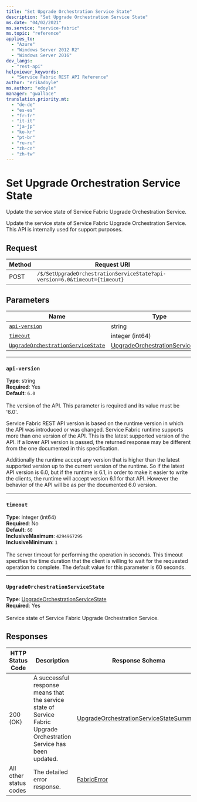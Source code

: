 ```yaml
---
title: "Set Upgrade Orchestration Service State"
description: "Set Upgrade Orchestration Service State"
ms.date: "04/02/2021"
ms.service: "service-fabric"
ms.topic: "reference"
applies_to: 
  - "Azure"
  - "Windows Server 2012 R2"
  - "Windows Server 2016"
dev_langs: 
  - "rest-api"
helpviewer_keywords: 
  - "Service Fabric REST API Reference"
author: "erikadoyle"
ms.author: "edoyle"
manager: "gwallace"
translation.priority.mt: 
  - "de-de"
  - "es-es"
  - "fr-fr"
  - "it-it"
  - "ja-jp"
  - "ko-kr"
  - "pt-br"
  - "ru-ru"
  - "zh-cn"
  - "zh-tw"
---
```

# Set Upgrade Orchestration Service State
Update the service state of Service Fabric Upgrade Orchestration Service.

Update the service state of Service Fabric Upgrade Orchestration Service. This API is internally used for support purposes.

## Request
| Method | Request URI |
| ------ | ----------- |
| POST | `/$/SetUpgradeOrchestrationServiceState?api-version=6.0&timeout={timeout}` |


## Parameters
| Name | Type | Required | Location |
| --- | --- | --- | --- |
| [`api-version`](#api-version) | string | Yes | Query |
| [`timeout`](#timeout) | integer (int64) | No | Query |
| [`UpgradeOrchestrationServiceState`](#upgradeorchestrationservicestate) | [UpgradeOrchestrationServiceState](sfclient-model-upgradeorchestrationservicestate.md) | Yes | Body |

____
### `api-version`
__Type__: string <br/>
__Required__: Yes<br/>
__Default__: `6.0` <br/>
<br/>
The version of the API. This parameter is required and its value must be '6.0'.

Service Fabric REST API version is based on the runtime version in which the API was introduced or was changed. Service Fabric runtime supports more than one version of the API. This is the latest supported version of the API. If a lower API version is passed, the returned response may be different from the one documented in this specification.

Additionally the runtime accept any version that is higher than the latest supported version up to the current version of the runtime. So if the latest API version is 6.0, but if the runtime is 6.1, in order to make it easier to write the clients, the runtime will accept version 6.1 for that API. However the behavior of the API will be as per the documented 6.0 version.


____
### `timeout`
__Type__: integer (int64) <br/>
__Required__: No<br/>
__Default__: `60` <br/>
__InclusiveMaximum__: `4294967295` <br/>
__InclusiveMinimum__: `1` <br/>
<br/>
The server timeout for performing the operation in seconds. This timeout specifies the time duration that the client is willing to wait for the requested operation to complete. The default value for this parameter is 60 seconds.

____
### `UpgradeOrchestrationServiceState`
__Type__: [UpgradeOrchestrationServiceState](sfclient-model-upgradeorchestrationservicestate.md) <br/>
__Required__: Yes<br/>
<br/>
Service state of Service Fabric Upgrade Orchestration Service.

## Responses

| HTTP Status Code | Description | Response Schema |
| --- | --- | --- |
| 200 (OK) | A successful response means that the service state of Service Fabric Upgrade Orchestration Service has been updated.<br/> | [UpgradeOrchestrationServiceStateSummary](sfclient-model-upgradeorchestrationservicestatesummary.md) |
| All other status codes | The detailed error response.<br/> | [FabricError](sfclient-model-fabricerror.md) |

